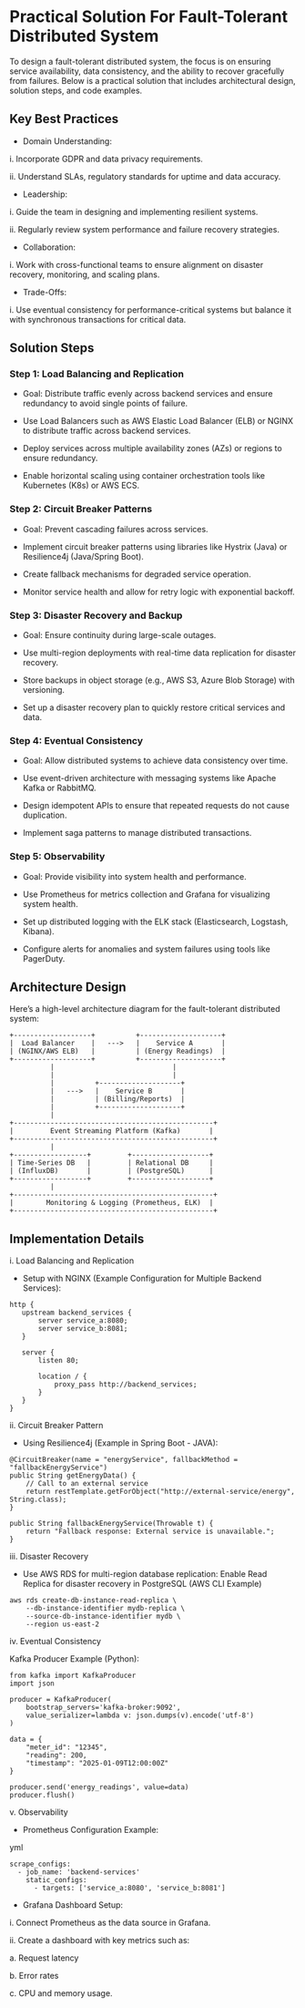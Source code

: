 # Practical Solution For Fault-Tolerant Distributed System

To design a fault-tolerant distributed system, the focus is on ensuring service availability, data consistency, and the ability to recover gracefully from failures. Below is a practical solution that includes architectural design, solution steps, and code examples.

## Key Best Practices

- Domain Understanding:

i. Incorporate GDPR and data privacy requirements.

ii. Understand SLAs, regulatory standards for uptime and data accuracy.

- Leadership:

i. Guide the team in designing and implementing resilient systems.

ii. Regularly review system performance and failure recovery strategies.

- Collaboration:

i. Work with cross-functional teams to ensure alignment on disaster recovery, monitoring, and scaling plans.

- Trade-Offs:

i. Use eventual consistency for performance-critical systems but balance it with synchronous transactions for critical data.

##  Solution Steps

### Step 1: Load Balancing and Replication

- Goal: Distribute traffic evenly across backend services and ensure redundancy to avoid single points of failure.

- Use Load Balancers such as AWS Elastic Load Balancer (ELB) or NGINX to distribute traffic across backend services.

- Deploy services across multiple availability zones (AZs) or regions to ensure redundancy.

- Enable horizontal scaling using container orchestration tools like Kubernetes (K8s) or AWS ECS.

### Step 2: Circuit Breaker Patterns

- Goal: Prevent cascading failures across services.
  
- Implement circuit breaker patterns using libraries like Hystrix (Java) or Resilience4j (Java/Spring Boot).

- Create fallback mechanisms for degraded service operation.

- Monitor service health and allow for retry logic with exponential backoff.

### Step 3: Disaster Recovery and Backup

- Goal: Ensure continuity during large-scale outages.

- Use multi-region deployments with real-time data replication for disaster recovery.

- Store backups in object storage (e.g., AWS S3, Azure Blob Storage) with versioning.

- Set up a disaster recovery plan to quickly restore critical services and data.

### Step 4: Eventual Consistency

- Goal: Allow distributed systems to achieve data consistency over time.

- Use event-driven architecture with messaging systems like Apache Kafka or RabbitMQ.

- Design idempotent APIs to ensure that repeated requests do not cause duplication.

- Implement saga patterns to manage distributed transactions.

### Step 5: Observability

- Goal: Provide visibility into system health and performance.

- Use Prometheus for metrics collection and Grafana for visualizing system health.

- Set up distributed logging with the ELK stack (Elasticsearch, Logstash, Kibana).

- Configure alerts for anomalies and system failures using tools like PagerDuty.

## Architecture Design

Here’s a high-level architecture diagram for the fault-tolerant distributed system:

```
+-------------------+          +--------------------+
|  Load Balancer    |   --->   |    Service A       |
| (NGINX/AWS ELB)   |          | (Energy Readings)  |
+-------------------+          +--------------------+
          |                             |
          |                             |
          |          +--------------------+
          |   --->   |    Service B       |
          |          | (Billing/Reports)  |
          |          +--------------------+
          |
+-------------------------------------------------+
|         Event Streaming Platform (Kafka)       |
+-------------------------------------------------+
          |
+------------------+         +-------------------+
| Time-Series DB   |         | Relational DB     |
| (InfluxDB)       |         | (PostgreSQL)      |
+------------------+         +-------------------+
          |
+-------------------------------------------------+
|        Monitoring & Logging (Prometheus, ELK)  |
+-------------------------------------------------+

```

## Implementation Details

i. Load Balancing and Replication

- Setup with NGINX (Example Configuration for Multiple Backend Services):

 ```
http {
    upstream backend_services {
        server service_a:8080;
        server service_b:8081;
    }

    server {
        listen 80;

        location / {
            proxy_pass http://backend_services;
        }
    }
}

  ```

ii. Circuit Breaker Pattern

- Using Resilience4j (Example in Spring Boot - JAVA):

```
@CircuitBreaker(name = "energyService", fallbackMethod = "fallbackEnergyService")
public String getEnergyData() {
    // Call to an external service
    return restTemplate.getForObject("http://external-service/energy", String.class);
}

public String fallbackEnergyService(Throwable t) {
    return "Fallback response: External service is unavailable.";
}

```

iii. Disaster Recovery

- Use AWS RDS for multi-region database replication: Enable Read Replica for disaster recovery in PostgreSQL (AWS CLI Example)

```
aws rds create-db-instance-read-replica \
    --db-instance-identifier mydb-replica \
    --source-db-instance-identifier mydb \
    --region us-east-2
```

iv. Eventual Consistency

Kafka Producer Example (Python):

```
from kafka import KafkaProducer
import json

producer = KafkaProducer(
    bootstrap_servers='kafka-broker:9092',
    value_serializer=lambda v: json.dumps(v).encode('utf-8')
)

data = {
    "meter_id": "12345",
    "reading": 200,
    "timestamp": "2025-01-09T12:00:00Z"
}

producer.send('energy_readings', value=data)
producer.flush()

```

v. Observability

- Prometheus Configuration Example:

yml

```
scrape_configs:
  - job_name: 'backend-services'
    static_configs:
      - targets: ['service_a:8080', 'service_b:8081']

```

- Grafana Dashboard Setup:

i. Connect Prometheus as the data source in Grafana.

ii. Create a dashboard with key metrics such as:

a. Request latency

b. Error rates

c. CPU and memory usage.
